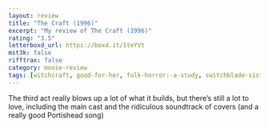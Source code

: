 ```yaml
---
layout: review
title: "The Craft (1996)"
excerpt: "My review of The Craft (1996)"
rating: "3.5"
letterboxd_url: https://boxd.it/1teYVt
mst3k: false
rifftrax: false
category: movie-review
tags: [witchcraft, good-for-her, folk-horror:-a-study, switchblade-sisters, coming-of-age]
---
```


The third act really blows up a lot of what it builds, but there’s still a lot to love, including the main cast and the ridiculous soundtrack of covers (and a really good Portishead song)
